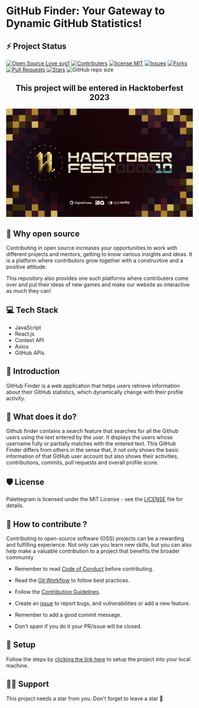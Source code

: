 # GitHub Finder: Your Gateway to Dynamic GitHub Statistics!

## ⚡ Project Status

[![Open Source Love svg1](https://badges.frapsoft.com/os/v1/open-source.svg?v=103?color=greendark)](https://github.com/Sanchitbajaj02/GitHub-Finder)
[![Contributers](https://img.shields.io/github/contributors/Sanchitbajaj02/GitHub-Finder?color=greendark)](https://github.com/Sanchitbajaj02/GitHub-Finder/graphs/contributors)
[![license MIT](https://img.shields.io/github/license/Sanchitbajaj02/GitHub-Finder?color=greendark)](https://github.com/Sanchitbajaj02/GitHub-Finder/blob/master/LICENSE)
[![Issues](https://img.shields.io/github/issues/Sanchitbajaj02/GitHub-Finder?color=greendark&logo=github)](https://github.com/Sanchitbajaj02/GitHub-Finder/issues)
[![Forks](https://img.shields.io/github/forks/Sanchitbajaj02/GitHub-Finder?color=greendark&logo=github)](https://github.com/Sanchitbajaj02/GitHub-Finder/network/members)
[![Pull Requests](https://img.shields.io/github/issues-pr/Sanchitbajaj02/GitHub-Finder?color=greendark)](https://github.com/Sanchitbajaj02/GitHub-Finder/issues)
[![Stars](https://img.shields.io/github/stars/Sanchitbajaj02/GitHub-Finder?color=greendark)](https://github.com/Sanchitbajaj02/GitHub-Finder/stargazers)
![GitHub repo size](https://img.shields.io/github/repo-size/Sanchitbajaj02/GitHub-Finder?color=greendark)

<h2 align="center">This project will be entered in Hacktoberfest 2023</h2>

![Welcome to hacktoberfest](.github/assets/hacktoberfest-banner.png)

## 🤔 Why open source

Contributing in open source increases your opportunities to work with different projects and mentors, getting to know various insights and ideas. It is a platform where contributors grow together with a construvtive and a positive attitude.

This repository also provides one such platforms where contributers come over and put their ideas of new games and make our website as interactive as much they can!

## 💻 Tech Stack

- JavaScript
- React.js
- Context API
- Axios
- GitHub APIs

## 👋 Introduction

GitHub Finder is a web application that helps users retrieve information about their GitHub statistics, which dynamically change with their profile activity.

## 🔨 What does it do?

Github finder contains a search feature that searches for all the Github users using the text entered by the user. It displays the users whose username fully or partially matches with the entered text.
This GitHub Finder differs from others in the sense that, it not only shows the basic information of that GitHub user account but also shows their activities, contributions, commits, pull requests and overall profile score.

## 🛡️ License

Palettegram is licensed under the MIT License - see the [LICENSE](LICENSE) file for details.

## 🤔 How to contribute ?

Contributing to open-source software (OSS) projects can be a rewarding and fulfilling experience. Not only can you learn new skills, but you can also help make a valuable contribution to a project that benefits the broader community

- Remember to read [Code of Conduct](CODE_OF_CONDUCT.md) before contributing.

- Read the [Git Workflow](docs/git.md) to follow best practices.

- Follow the [Contribution Guidelines](CONTRIBUTING.md).

- Create an [issue](https://github.com/Sanchitbajaj02/GitHub-Finder/issues) to report bugs, and vulnerabilities or add a new feature.

- Remember to add a good commit message.

- Don't spam if you do it your PR/issue will be closed.

## 📖 Setup

Follow the steps by [clicking the link here](docs/setup.md) to setup the project into your local machine.

## 🙏🏽 Support

This project needs a star️ from you. Don't forget to leave a star 🌟

<!-- ### `npm start`

Runs the app in the development mode.\
Open [http://localhost:3000](http://localhost:3000) to view it in the browser.

### `npm run build`

Builds the app for production to the `build` folder.\
It correctly bundles React in production mode and optimizes the build for the best performance. -->
